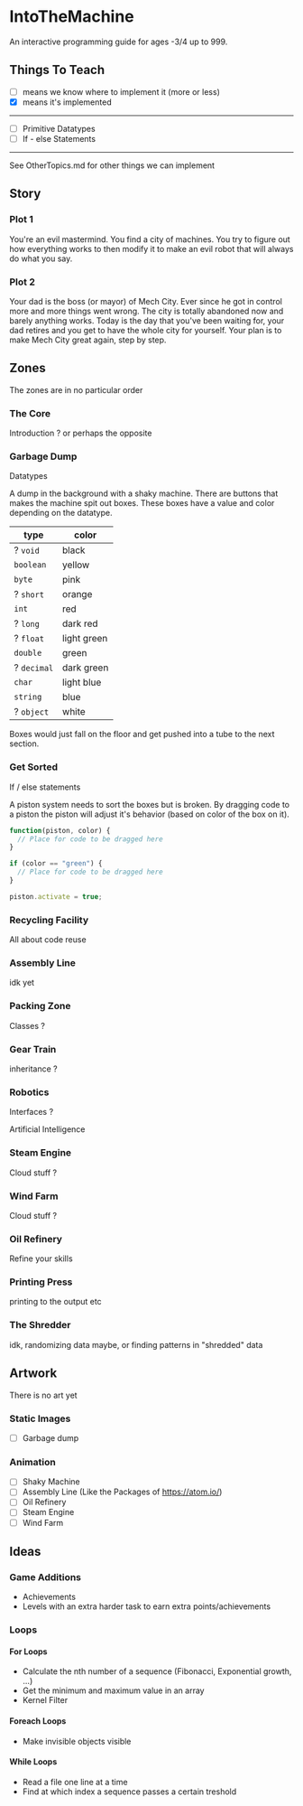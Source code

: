 # IntoTheMachine
An interactive programming guide for ages -3/4 up to 999.

## Things To Teach
- [ ] means we know where to implement it (more or less)
- [x] means it's implemented
---------------------------------------------------------
- [ ] Primitive Datatypes
- [ ] If - else Statements
---------------------------------------------------------
See OtherTopics.md for other things we can implement

## Story
### Plot 1
You're an evil mastermind. You find a city of machines. You try to figure out how everything works to then modify it to make an evil robot that will always do what you say.

### Plot 2
Your dad is the boss (or mayor) of Mech City. Ever since he got in control more and more things went wrong. The city is totally abandoned now and barely anything works. Today is the day that you've been waiting for, your dad retires and you get to have the whole city for yourself. Your plan is to make Mech City great again, step by step.

## Zones
The zones are in no particular order

### The Core
Introduction ? or perhaps the opposite

### Garbage Dump
Datatypes

A dump in the background with a shaky machine. There are buttons that makes the machine spit out boxes. These boxes have a value and color depending on the datatype.

type | color
---- | -----
? `void` | black
`boolean` | yellow
`byte` | pink
? `short` | orange
`int` | red
? `long` | dark red
? `float` | light green
`double` | green
? `decimal` | dark green
`char` | light blue
`string` | blue
? `object` | white

Boxes would just fall on the floor and get pushed into a tube to the next section.

### Get Sorted
If / else statements

A piston system needs to sort the boxes but is broken. By dragging code to a piston the piston will adjust it's behavior (based on color of the box on it).

```javascript
function(piston, color) {
  // Place for code to be dragged here
}
```

```javascript
if (color == "green") {
  // Place for code to be dragged here
}
```

```javascript
piston.activate = true;
```

### Recycling Facility
All about code reuse

### Assembly Line
idk yet

### Packing Zone
Classes ?

### Gear Train
inheritance ?

### Robotics
Interfaces ?

Artificial Intelligence

### Steam Engine
Cloud stuff ?

### Wind Farm
Cloud stuff ?

### Oil Refinery
Refine your skills

### Printing Press
printing to the output etc

### The Shredder
idk, randomizing data maybe, or finding patterns in "shredded" data

## Artwork
There is no art yet

### Static Images
- [ ] Garbage dump

### Animation
- [ ] Shaky Machine
- [ ] Assembly Line (Like the Packages of https://atom.io/)
- [ ] Oil Refinery
- [ ] Steam Engine
- [ ] Wind Farm

## Ideas
### Game Additions
* Achievements
* Levels with an extra harder task to earn extra points/achievements
### Loops
#### For Loops
* Calculate the nth number of a sequence (Fibonacci, Exponential growth, ...)
* Get the minimum and maximum value in an array
* Kernel Filter
#### Foreach Loops
* Make invisible objects visible
#### While Loops
* Read a file one line at a time
* Find at which index a sequence passes a certain treshold
